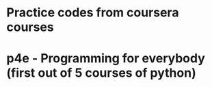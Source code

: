 # Practice codes from coursera courses
# p4e - Programming for everybody (first out of 5 courses of python)
